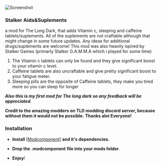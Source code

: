 ![Screenshot](https://github.com/user-attachments/assets/efff21c2-6396-4e0d-9456-ab2e1c79c714)
### Stalker Aids&Suplements

a mod for The Long Dark, that adds Vitamin c, sleeping and caffeine tablets/suplements.
All of the suplements are not craftable although that might change in some future updates.
Any ideas for additional drugs/suplements are welcome!
This mod was also heavily ispired by Stalker Games (primarly Stalker G.A.M.M.A  which i played for some time)

1. The Vitamin c tablets can only be found and they give significant boost to your vitamin c level.
2. Caffeine tablets are also uncraftable and give pretty significant boost to your fatigue meter.
3. Sleeping pills are the opposite of Caffeine tablets, they make you tired more so you can sleep for longer

_**Also this is my first mod for The long dark so any feedback will be appreciated**._

**Credit to the amazing modders on TLD modding discord server, because without them it would not be possible.**
**Thanks alot Everyone!**
### Installation

- **Install** [[Modcomponent](https://github.com/dommrogers/ModComponent/releases/tag/6.3.1)] **and it's dependencies.**

- **Drop the** **.modcomponent** **file into your mods folder**.
- **Enjoy**!


